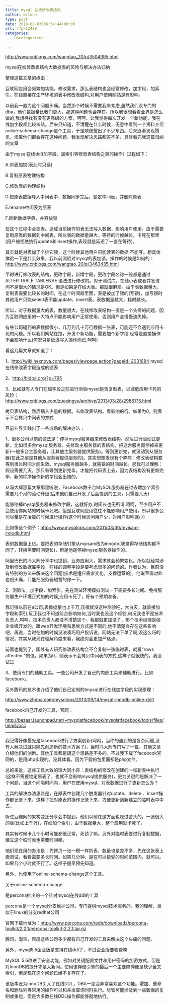```yaml
---
title: mysql 在线修改表结构
author: wiloon
type: post
date: 2018-08-03T06:54:44+00:00
url: /?p=12488
categories:
  - Uncategorized

---
```

http://www.cnblogs.com/wangtao_20/p/3504395.html

mysql在线修改表结构大数据表的风险与解决办法归纳
  
整理这篇文章的缘由：

互联网应用会频繁加功能，修改需求。那么表结构也会经常修改，加字段，加索引。在线直接在生产环境的表中修改表结构,对用户使用网站是有影响。

以前我一直为这个问题头痛。当然那个时候不需要我来考虑,虽然我们没专门的dba，他们数据量比我们更大，那这种问题也会存在。所以我很想看看业界是怎么做的,我想寻找有没有更高级的方案，呵呵，让我觉得每次开发一个新功能，我在线加字段都比较纠结。后来只知道，不清楚在什么时候，无意中看到一个资料介绍online-schema-change这个工具，于是顺便搜出了不少东西。后来逐渐发现腾讯，淘宝他们都会存在这种问题，我发现解决思路都差不多。具体看完我这篇归纳的文章

由于mysql在线ddl(加字段、加索引等修改表结构之类的操作）过程如下：

A.对表加锁(表此时只读)
  
B.复制原表物理结构
  
C.修改表的物理结构
  
D.把原表数据导入中间表中，数据同步完后，锁定中间表，并删除原表
  
E.rename中间表为原表
  
F.刷新数据字典，并释放锁

在这个过程中会锁表。造成当前操作的表无法写入数据，影响用户使用。由于需要复制原表的数据到中间表，所以表的数据量越大，等待的时候越长，卡死在那里(用户被拒绝执行update和insert操作,表现就是延迟了一直在等待)。

其实就是对表加了个排它锁，这个时候其他用户只能读表的数据,不能写。想具体体验一下是什么效果，我以前测验对mysql的表加锁，操作的时候是如何的：http://www.cnblogs.com/wangtao_20/p/3463435.html

平时进行修改表的结构，更改字段，新增字段，更改字段名称一般都是通过ALTER TABLE TABLENAE 语法进行修改的。对于测试库，在线小表或者并发访问不是很大的情况是OK。但是如果是在线大表。那就很麻烦。由于表数据量大，复制表需要比较长的时间，在这个时间段里面，表是被加了锁的(写锁)，加写锁时其他用户只能select表不能update、insert表。表数据量越大，耗时越长。

所以，对于数据量大的表，数量很大。在线修改表结构一直是一个头痛的问题，因为互联网应用的一大特点不能影响用户正常使用，否则用户会慢慢流失掉。

有些公司碰到的表数据很小，几万到几十万行数据一张表，可能还不会遇到应用卡死的问题。所以我们网站在跑，开发个新功能，需要加个新字段,经常是直接操作不会影响什么(何况只是延迟写入操作而已,呵呵)

看这几篇文章就知道了：

1、http://wiki.hexnova.com/pages/viewpage.action?pageId=2031684 mysql在线修改表字段造成的锁表

2、http://hidba.org/?p=795

3、比如就有人专门在加字段之前进行测验mysql是否复制表，以减低应用卡死的风险：http://www.cnblogs.com/zuoxingyu/archive/2013/03/28/2986715.html

拷贝表结构，然后插入少量的数据。去修改表结构。看影响的行。如果为0，则表示不会拷贝中间表的方式

目前业界实践出了一些成熟的解决办法：

1、很多公司以前的做法是：停掉mysql服务器来修改表结构。然后进行滚动式更新。比如很多台mysql服务器。先修改主服务器的表结构，把这台服务器停掉来更新(一般多台主服务器，让其他主服务器提供服务)。等到更新完，就滚动到从服务器(在此之前是其他从服务器提供服务的)。其实想想发现有个弊病：修改表结构要等到很长时间才能生效。mysql服务器越多，就需要的时间越长。那我可以理解：假设需要几天，那只有等到更新完毕。才能把代码丢上去，因为表结构没有更新完毕，新的程序操作新的字段会出错的。

从冯大辉那篇文章那里听说，Facebook数千台MySQL服务器在过去增加个索引需要几个月的滚动升级(后来他们自己开发了后面提到的工具，只需要几天)

能够停掉mysql服务器来修改字段，这就好办,时间长也无所谓,呵呵，至少用户不会使用你网站的时候卡死吧。但是互联网应用往往不能影响用户使用，所以很多公司尽量是在凌晨的时候进行操作(这个时候访问用户少，对用户影响就小)

比如像这个例子：http://www.mysqlops.com/2011/03/30/myisam-innodb.html

表的数据量上亿。要把表的存储引擎从myisam改为innodb(我觉得存储结构都不同了，转换需要时间更长)，但是他是停掉mysql服务器操作的。

阿里巴巴的冯大辉分享中也提到，业务应用大，需求就会频繁变化。所以就经常涉及到修改数据库字段，在线的调整字段是要考虑很多的问题的。作者认为，目前没有特别的方法来解决这个问题(技术是适应需求变化，支撑运营的)。他说豆瓣对此也很头痛，只能把服务器短暂的停一下。

2、测验法。加字段，加索引，先在测试环境模拟测试一下需要多长时间。免得服务器生产环境正式加的时候,应用卡死了，好有个预期准备。

我记得以前在a公司,表数据量也上千万,压根就没这种测验吧，大白天，就直接加字段和索引,反正我也不知道前台影响如何,当时我也没这个经验,何况我也不是技术负责人,呵呵，技术负责人都没不清楚这个，我那就更加没了，那个技术经理是做企业级开发的，跟web开发环境和思维方式是不同的,他不清楚会存在这些影响吧，再说，当时在加的时候没法凑巧用户投诉说，网站无法下单了啊,没这么巧的情况。其实从我现在理解角度来看，我绝对会更加严格点。

前面也提到了，国外有人研究修改表结构会不会复制一张临时表，就看"rows affected "的值。如果为0，则表示不会拷贝中间表的方式,这样子就很快的。我没试过

3、使用专门的辅助工具。一些公司开发了自己的内部工具来辅助进行。比如facebook。

另外腾讯的技术也介绍了他们自己定制的tmysql进行在线加字段的实现原理：

http://www.zhdba.com/mysqlops/2013/09/14/mysql-innodb-online-ddl/

facebook自己开发的工具，官网：

http://bazaar.launchpad.net/~mysqlatfacebook/mysqlatfacebook/tools/files/head:/osc

* * *

我记得好像最先是facebook进行了方案创新(呵呵，当你的遇到的是复杂问题,没有人解决过就只能先创造新的技术方案了)，当时冯大辉专门写了一篇，其他文章介绍他们的创新。其他工具都是跟这个思路差不多的。不过我下载了facebook官网的，是用php实现的。没具体看。因为下载的包里面都是php文件。

总的来说，这些工具大致的理大同小异：表结构的修改在创建的一张新表中执行(这样不需要锁定原表了，也就不会影响mysql提供服务)，更为关键的是解决了一个问题，当这个间隔时间内，用户在使用mysql，对表数据进行了更新怎么办？

工具的解决办法思路是，在原表中创建几个触发器针对uptate、delete 、insert操作都记录下来，这样子把对原表的操作记录下来，方便更新到新建立的临时表中中去。

听过豆瓣网的架构变迁分享会中提到，他们以前在这方面也吃过苦头的，一张很大的表(比如上千万)，在线加个索引，由于数据量大，整个应用就卡死了。

其实有时候卡几个小时可能都很正常。死锁了嘛。另外对临时表要进行复制数据，建立这个临时表也需要时间嘛。

他们现在用的办法是：先拷贝一张一模一样的表，数量也是差不多，先在这张表上面测试，看看需要多长时间。如果几分钟，是在可以接受的时间范围内，就可以。如果几个小时就不行了。这样子提早预先知道。

另外，也使用了online-schema-change这个工具。

关于online-schema-change

是percona推出的一个针对mysql在线ddl的工具

percona是一个mysql分支维护公司，专门提供mysql技术服务的。我的理解，类似于linux的分支redhat公司

官网下载地址为：http://www.percona.com/redir/downloads/percona-toolkit/2.2.1/percona-toolkit-2.2.1.tar.gz

腾讯，淘宝，百度这些公司多少都有自己开发的工具来解决这个头痛的问题。

另外，mysql5.5企业版是支持在线ddl了，不过企业版要收费嘛

MySQL 5.6改进了安全功能，例如对关键配置文件和用户密码的加密方式，但是对InnoDB的提升才是大新闻。使用该存储引擎的最后一个主要障碍便是缺少全文索引，但是现在这个问题已经不复存在了。

该版本还为InnoDB引入了在线DDL，DBA一定会非常喜欢这个功能。增加、重命名和删除列等常用的操作可以和并发查询同时执行。尽管可能涉及到一些数据的复制或重组，但是大多数在线DDL操作都能够就地执行。